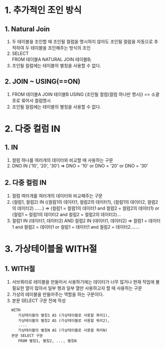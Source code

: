 # 1. 추가적인 조인 방식
## 1. Natural Join
1. 두 테이블을 조인할 때 조인될 컬럼을 명시하지 않아도 조인될 컬럼을 자동으로 추적하여 두 테이블을 조인해주는 방식의 조인
2. SELECT  
      FROM 테이블A
      NATURAL JOIN 테이블B;
3. 조인될 컬럼에는 테이블의 별칭을 사용할 수 없다.

## 2. JOIN ~ USING(==ON)
1. FROM 테이블A
      JOIN 테이블B
      USING (조인될 컬럼(컬럼 하나만 명시)) => 소괄호로 묶어서 컬럼명시
2. 조인될 컬럼에는 테이블의 별칭을 사용할 수 없다.

# 2. 다중 컬럼 IN
## 1. IN
1. 컬럼 하나를 여러개의 데이터와 비교할 때 사용하는 구문
2. DNO IN ('10', '20', '30') => DNO = '10' or DNO = '20' or DNO = '30'

## 2. 다중 컬럼 IN
1. 컬럼 여러개를 여러개의 데이터와 비교해주는 구문
2. (컬럼1, 컬럼2) IN ((컬럼1의 데이터1, 컬럼2의 데이터1), (컬럼1의 데이터2, 컬럼2의 데이터2) ......) => (컬럼1 = 컬럼1의 데이터1 and 컬럼2 = 컬럼2의 데이터1) or (컬럼1 = 컬럼1의 데이터2 and 컬럼2 = 컬럼2의 데이터2)...
3. 컬럼1 IN (데이터1, 데이터2) AND 컬럼2 IN (데이터1, 데이터2) => 컬럼1 = 데이터1 and 컬럼2 = 데이터1 or 컬럼1 = 데이터1 and 컬럼2 = 데이터2.......

# 3. 가상테이블을 WITH절
## 1. WITH절
1. 서브쿼리로 테이블을 만들어서 사용하기에는 데이터가 너무 많거나 현재 작업에 불필요한 열이 많아서 일부 행과 일부 열만 사용하고자 할 때 사용하는 구문
2. 가상의 테이블을 만들어주는 역할을 하는 구문이다.
3. 본문 SELECT 구문 전에 작성  
```
   WITH
      가상테이블의 별칭1 AS (가상테이블로 사용할 쿼리1),
      가상테이블의 별칭2 AS (가상테이블로 사용할 쿼리2),
      ....
      가상테이블의 별칭N AS (가상테이블로 사용할 쿼리N)
   본문 SELECT 구문
      FROM 별칭1, 별칭2, ..., 별칭N
```